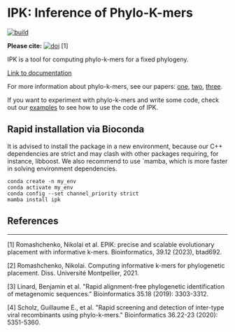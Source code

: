 # IPK: Inference of Phylo-K-mers
[![build](https://github.com/phylo42/IPK/actions/workflows/build.yml/badge.svg)](https://github.com/phylo42/IPK/actions/workflows/build.yml)

**Please cite:**  [![doi](https://img.shields.io/static/v1?label=doi&message=10.1093/bioinformatics/btad692&color=blue)](https://doi.org/10.1093/bioinformatics/btad692) [1]

IPK is a tool for computing phylo-k-mers for a fixed phylogeny.

[Link to documentation](https://phylo-k-mers.readthedocs.io/) 

For more information about phylo-k-mers, see our papers: [one](https://academic.oup.com/bioinformatics/article/39/12/btad692/7425449),  [two](https://doi.org/10.1093/bioinformatics/btz068), [three](https://doi.org/10.1093/bioinformatics/btaa1020).

If you want to experiment with phylo-k-mers and write some code, check out our [examples](https://github.com/phylo42/I2L/tree/master/examples) to see how to use the code of IPK.


## Rapid installation via Bioconda
It is advised to install the package in a new environment, because our C++ dependencies are strict and may clash with other packages requiring, for instance, libboost.
We also recommend to use `mamba, which is more faster in solving environment dependencies.
```
conda create -n my_env
conda activate my_env
conda config --set channel_priority strict
mamba install ipk
```

## References

---
[1] Romashchenko, Nikolai et al. EPIK: precise and scalable evolutionary placement with informative k-mers. Bioinformatics, 39.12 (2023), btad692.

[2] Romashchenko, Nikolai. Computing informative k-mers for phylogenetic placement. Diss. Université Montpellier, 2021.

[3] Linard, Benjamin et al. "Rapid alignment-free phylogenetic identification of metagenomic sequences." Bioinformatics 35.18 (2019): 3303-3312.

[4] Scholz, Guillaume E., et al. "Rapid screening and detection of inter-type viral recombinants using phylo-k-mers." Bioinformatics 36.22-23 (2020): 5351-5360.
